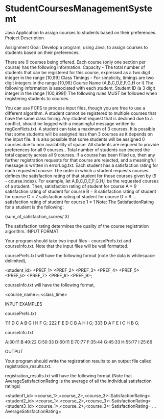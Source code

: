 # StudentCoursesManagementSystemt
Java Application to assign courses to students based on their preferences.
Project Description 

Assignment Goal: Develop a program, using Java, to assign courses to students based on their preferences.

There are 9 courses being offered. Each course (only one section per course) has the following information.
Capacity - The total number of students that can be registered for this course, expressed as a two digit integer in the range [10,99]
Class Timings - For simplicity, timings are two digit integers in the range [10,99]
Course Name (A,B,C,D,E,F,G,H or I)
The following information is associated with each student.
Student ID (a 3 digit integer in the range [100,999])
The following rules MUST be followed when registering students to courses.

You can use FCFS to process input files, though you are free to use a different algorithm.
A student cannot be registered to multiple courses that have the same class timing. Any student request that is declined due to a conflict, should be logged with a meaningful message written to regConflicts.txt.
A student can take a maximum of 3 courses. It is possible that some students will be assigned less than 3 courses as it depends on the input file. It is also possible that some students will be assigned 0 courses due to non availability of space.
All students are required to provide preferences for all 9 courses..
Total number of students can exceed the total capacity across all 9 courses.
If a course has been filled up, then any further registration requests for that course are rejected, and a meaningful message is written in errorLog.txt.
Each student has a satisfaction rating for each requested course. The order in which a student requests courses defines the satisfaction rating of that student for those courses given by (9 - course.index).
For example, let A,B,C,D,E,F,G,H,I be the requested courses of a student. Then,
satisfaction rating of student for course A = 9
satisfaction rating of student for course B = 8
satisfaction rating of student for course C = 7
satisfaction rating of student for course D = 6
...
satisfaction rating of student for course 1 = 1
Note: The SatisfactionRating for a student is the following:

(sum_of_satisfaction_scores/ 3)

The satisfaction rating determines the quality of the course registration algorithm.
INPUT FORMAT 

Your program should take two input files - coursePrefs.txt and courseInfo.txt. Note that the input files will be well formatted. 


coursePrefs.txt will have the following format (note the data is whitespace delimited), 

<student_id> <PREF_1> <PREF_2> <PREF_3> <PREF_4> <PREF_5> <PREF_6> <PREF_7> <PREF_8> <PREF_9>; 


courseInfo.txt will have the following format, 

<course_name>:<capacity>:<class_time> 

INPUT EXAMPLES 

coursePrefs.txt

111 D C A B G I H F G;
222 F E D C B A H I G;
333 D A F E I C H B G;

courseInfo.txt

A:30:11
B:40:22
C:50:33
D:60:11
E:70:77
F:35:44
G:45:33
H:55:77
I:25:66



OUTPUT 

Your program should write the registration results to an output file called registration_results.txt. 


registration_results.txt will have the following format (Note that AverageSatisfactionRating is the average of all the individual satisfaction ratings)

<student1_id>:<course_1>,<course_2>,<course_3>::SatisfactionRating=<value>
<student2_id>:<course_1>,<course_2>,<course_3>::SatisfactionRating=<value>
<student3_id>:<course_1>,<course_2>,<course_3>::SatisfactionRating=<value>
...
AverageSatisfactionRating=<value>
